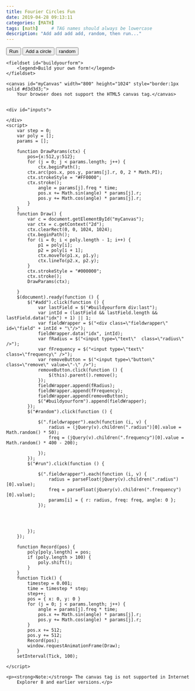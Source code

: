 ```yaml
---
title: Fourier Circles Fun
date: 2019-04-28 09:13:11 
categories: [MATH]
tags: [math]     # TAG names should always be lowercase
description: "Add add add add, random, then run..."
---
```

<html>
<script src="https://code.jquery.com/jquery-3.4.0.slim.js"
    integrity="sha256-milezx5lakrZu0OP9b2QWFy1ft/UEUK6NH1Jqz8hUhQ=" crossorigin="anonymous"></script>

<body>
    <input type="button" value="Run" class="add" id="run" />
    <input type="button" value="Add a circle" class="add" id="add" />
    <input type="button" value="random" class="random" id="random" />

    <fieldset id="buildyourform">
        <legend>Build your own form!</legend>
    </fieldset>

    <canvas id="myCanvas" width="800" height="1024" style="border:1px solid #d3d3d3;">
        Your browser does not support the HTML5 canvas tag.</canvas>


    <div id="inputs">

    </div>
    <script>
        var step = 0;
        var poly = [];
        params = [];

        function DrawParams(ctx) {
            pos={x:512,y:512};
            for (j = 0; j < params.length; j++) {
                ctx.beginPath();
            ctx.arc(pos.x, pos.y, params[j].r, 0, 2 * Math.PI);
            ctx.strokeStyle = "#FF0000";
            ctx.stroke();
                angle = params[j].freq * time;
                pos.x += Math.sin(angle) * params[j].r;
                pos.y += Math.cos(angle) * params[j].r;
            }
        }
        function Draw() {
            var c = document.getElementById("myCanvas");
            var ctx = c.getContext("2d");
            ctx.clearRect(0, 0, 1024, 1024);
            ctx.beginPath();
            for (i = 0; i < poly.length - 1; i++) {
                p1 = poly[i];
                p2 = poly[i + 1];
                ctx.moveTo(p1.x, p1.y);
                ctx.lineTo(p2.x, p2.y);
            }
            ctx.strokeStyle = "#000000";
            ctx.stroke();
            DrawParams(ctx);

        }
        $(document).ready(function () {
            $("#add").click(function () {
                var lastField = $("#buildyourform div:last");
                var intId = (lastField && lastField.length && lastField.data("idx") + 1) || 1;
                var fieldWrapper = $("<div class=\"fieldwrapper\" id=\"field" + intId + "\"/>");
                fieldWrapper.data("idx", intId);
                var fRadius = $("<input type=\"text\"  class=\"radius\" />");
                var fFrequency = $("<input type=\"text\" class=\"frequency\" />");
                var removeButton = $("<input type=\"button\" class=\"remove\" value=\"-\" />");
                removeButton.click(function () {
                    $(this).parent().remove();
                });
                fieldWrapper.append(fRadius);
                fieldWrapper.append(fFrequency);
                fieldWrapper.append(removeButton);
                $("#buildyourform").append(fieldWrapper);
            });
            $("#random").click(function () {

                $(".fieldwrapper").each(function (i, v) {
                    radius = (jQuery(v).children(".radius")[0].value = Math.random() * 50);
                    freq = (jQuery(v).children(".frequency")[0].value = Math.random() * 400 - 200);

                });
            });
            $("#run").click(function () {

                $(".fieldwrapper").each(function (i, v) {
                    radius = parseFloat(jQuery(v).children(".radius")[0].value);
                    freq = parseFloat(jQuery(v).children(".frequency")[0].value);
                    params[i] = { r: radius, freq: freq, angle: 0 };
                });




            });
        });

        function Record(pos) {
            poly[poly.length] = pos;
            if (poly.length > 100) {
                poly.shift();
            }
        }
        function Tick() {
            timestep = 0.001;
            time = timestep * step;
            step++;
            pos = { x: 0, y: 0 }
            for (j = 0; j < params.length; j++) {
                angle = params[j].freq * time;
                pos.x += Math.sin(angle) * params[j].r;
                pos.y += Math.cos(angle) * params[j].r;
            }
            pos.x += 512;
            pos.y += 512;
            Record(pos);
            window.requestAnimationFrame(Draw);
        }
        setInterval(Tick, 100);
        
    </script>

    <p><strong>Note:</strong> The canvas tag is not supported in Internet
        Explorer 8 and earlier versions.</p>

</body>
<script> fetch('https://fancyzero.cn/'+encodeURIComponent(window.location.pathname), { method: 'GET' });</script>
</html>
